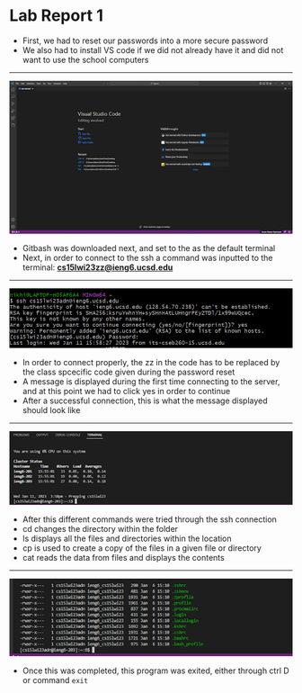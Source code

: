 # Lab Report 1

* First, we had to reset our passwords into a more secure password
* We also had to install VS code if we did not already have it and did not want to use the school computers

---
![Image](unnamed.png)

* Gitbash was downloaded next, and set to the as the default terminal
* Next, in order to connect to the ssh a command was inputted to the terminal: **cs15lwi23zz@ieng6.ucsd.edu**

---
![Image](unnamed3.png)
* In order to connect properly, the zz in the code has to be replaced by the class spcecific code given during the password reset
* A message is displayed during the first time connecting to the server, and at this point we had to click yes in order to continue
* After a successful connection, this is what the message displayed should look like

---

![Image](unnamed1.png)

* After this different commands were tried through the ssh connection
* cd changes the directory within the folder
* ls displays all the files and directories within the location
* cp is used to create a copy of the files in a given file or directory
* cat reads the data from files and displays the contents 
---
![Image](unnamed2.png)

* Once this was completed, this program was exited, either through ctrl D or command `exit`
